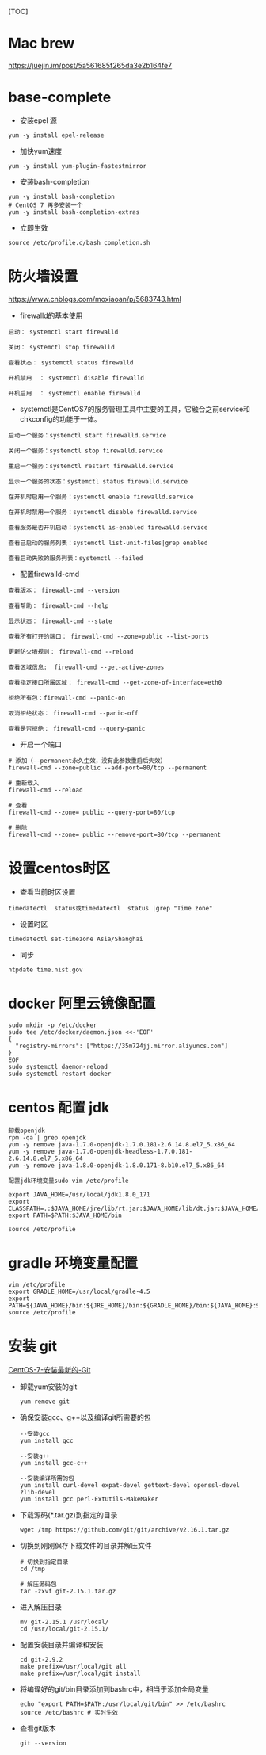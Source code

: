[TOC]

# Mac brew

https://juejin.im/post/5a561685f265da3e2b164fe7

# base-complete

- 安装epel 源

```shell
yum -y install epel-release
```

- 加快yum速度

```shell
yum -y install yum-plugin-fastestmirror
```

- 安装bash-completion

```shell
yum -y install bash-completion
# CentOS 7 再多安装一个
yum -y install bash-completion-extras 
```

- 立即生效

```shell
source /etc/profile.d/bash_completion.sh 
```




# 防火墙设置

https://www.cnblogs.com/moxiaoan/p/5683743.html

- firewalld的基本使用

```shell
启动： systemctl start firewalld

关闭： systemctl stop firewalld

查看状态： systemctl status firewalld 

开机禁用  ： systemctl disable firewalld

开机启用  ： systemctl enable firewalld
```

- systemctl是CentOS7的服务管理工具中主要的工具，它融合之前service和chkconfig的功能于一体。

```shell
启动一个服务：systemctl start firewalld.service

关闭一个服务：systemctl stop firewalld.service

重启一个服务：systemctl restart firewalld.service

显示一个服务的状态：systemctl status firewalld.service

在开机时启用一个服务：systemctl enable firewalld.service

在开机时禁用一个服务：systemctl disable firewalld.service

查看服务是否开机启动：systemctl is-enabled firewalld.service

查看已启动的服务列表：systemctl list-unit-files|grep enabled

查看启动失败的服务列表：systemctl --failed
```

- 配置firewalld-cmd

```shell
查看版本： firewall-cmd --version

查看帮助： firewall-cmd --help

显示状态： firewall-cmd --state

查看所有打开的端口： firewall-cmd --zone=public --list-ports

更新防火墙规则： firewall-cmd --reload

查看区域信息:  firewall-cmd --get-active-zones

查看指定接口所属区域： firewall-cmd --get-zone-of-interface=eth0

拒绝所有包：firewall-cmd --panic-on

取消拒绝状态： firewall-cmd --panic-off

查看是否拒绝： firewall-cmd --query-panic
```

- 开启一个端口 

```shell
# 添加（--permanent永久生效，没有此参数重启后失效）
firewall-cmd --zone=public --add-port=80/tcp --permanent    

# 重新载入
firewall-cmd --reload

# 查看
firewall-cmd --zone= public --query-port=80/tcp

# 删除
firewall-cmd --zone= public --remove-port=80/tcp --permanent
```





# 设置centos时区

- 查看当前时区设置

```shell
timedatectl  status或timedatectl  status |grep "Time zone"
```

- 设置时区

```shell
timedatectl set-timezone Asia/Shanghai
```

- 同步

```shell
ntpdate time.nist.gov
```



# docker 阿里云镜像配置

```shell
sudo mkdir -p /etc/docker
sudo tee /etc/docker/daemon.json <<-'EOF'
{
  "registry-mirrors": ["https://35m724jj.mirror.aliyuncs.com"]
}
EOF
sudo systemctl daemon-reload
sudo systemctl restart docker
```



# centos 配置 jdk

```shell
卸载openjdk
rpm -qa | grep openjdk  
yum -y remove java-1.7.0-openjdk-1.7.0.181-2.6.14.8.el7_5.x86_64
yum -y remove java-1.7.0-openjdk-headless-1.7.0.181-2.6.14.8.el7_5.x86_64
yum -y remove java-1.8.0-openjdk-1.8.0.171-8.b10.el7_5.x86_64

配置jdk环境变量sudo vim /etc/profile

export JAVA_HOME=/usr/local/jdk1.8.0_171
export CLASSPATH=.:$JAVA_HOME/jre/lib/rt.jar:$JAVA_HOME/lib/dt.jar:$JAVA_HOME/lib/tools.jar 
export PATH=$PATH:$JAVA_HOME/bin

source /etc/profile
```



# gradle 环境变量配置

```shell
vim /etc/profile
export GRADLE_HOME=/usr/local/gradle-4.5
export PATH=${JAVA_HOME}/bin:${JRE_HOME}/bin:${GRADLE_HOME}/bin:${JAVA_HOME}:${PATH}
source /etc/profile 
```



# 安装 git

[CentOS-7-安装最新的-Git](https://ehlxr.me/2016/07/30/CentOS-7-%E5%AE%89%E8%A3%85%E6%9C%80%E6%96%B0%E7%9A%84-Git/)



* 卸载yum安装的git

  ```shell
  yum remove git
  ```

* 确保安装gcc、g++以及编译git所需要的包

  ```shell
  --安装gcc
  yum install gcc

  --安装g++
  yum install gcc-c++

  --安装编译所需的包
  yum install curl-devel expat-devel gettext-devel openssl-devel zlib-devel
  yum install gcc perl-ExtUtils-MakeMaker
  ```

* 下载源码(*.tar.gz)到指定的目录

  ```shell
  wget /tmp https://github.com/git/git/archive/v2.16.1.tar.gz
  ```

* 切换到刚刚保存下载文件的目录并解压文件

  ```shell
  # 切换到指定目录
  cd /tmp

  # 解压源码包
  tar -zxvf git-2.15.1.tar.gz
  ```

* 进入解压目录

  ```shell
  mv git-2.15.1 /usr/local/
  cd /usr/local/git-2.15.1/
  ```

* 配置安装目录并编译和安装

  ```shell
  cd git-2.9.2
  make prefix=/usr/local/git all
  make prefix=/usr/local/git install
  ```

* 将编译好的git/bin目录添加到bashrc中，相当于添加全局变量

  ```shell
  echo "export PATH=$PATH:/usr/local/git/bin" >> /etc/bashrc
  source /etc/bashrc # 实时生效
  ```

* 查看git版本

  ```shell
  git --version
  ```
